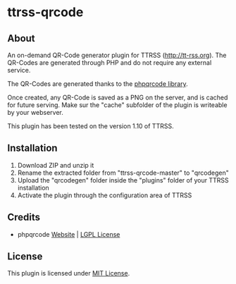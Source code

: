 ttrss-qrcode
==========

About
----------

An on-demand QR-Code generator plugin for TTRSS (http://tt-rss.org). The QR-Codes are generated through PHP and do not require any external service.

The QR-Codes are generated thanks to the [phpqrcode library](http://phpqrcode.sourceforge.net/).

Once created, any QR-Code is saved as a PNG on the server, and is cached for future serving. Make sur the "cache" subfolder of the plugin is writeable by your webserver.

This plugin has been tested on the version 1.10 of TTRSS.


Installation
----------

1. Download ZIP and unzip it
2. Rename the extracted folder from "ttrss-qrcode-master" to "qrcodegen"
3. Upload the "qrcodegen" folder inside the "plugins" folder of your TTRSS installation
4. Activate the plugin through the configuration area of TTRSS


Credits
----------

* phpqrcode [Website](http://phpqrcode.sourceforge.net/) | [LGPL License](http://sourceforge.net/p/phpqrcode/git/ci/master/tree/LICENSE)


License
----------

This plugin is licensed under [MIT License](https://github.com/jonrandoem/ttrss-qrcode/blob/master/LICENSE).

